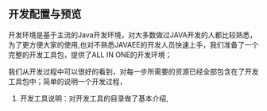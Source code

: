 
## 开发配置与预览

开发环境是基于主流的Java开发环境，对大多数做过JAVA开发的人都比较熟悉，为了更方便大家的使用,也对不熟悉JAVAEE的开发人员快速上手，我们准备了一个完整的开发工具包，提供了ALL IN ONE的开发环境；

我们从开发过程中可以很好的看到，对每一步所需要的资源已经全部包含在了开发工具包中；简单的说明一个开发过程，

1. 开发工具说明：对开发工具的目录做了基本介绍,
